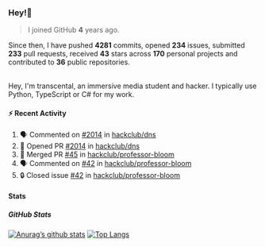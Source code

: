 ### Hey!👋
<!-- [![Banner](banner.png)](https://dillonb07.is-a.dev) -->


> I joined GitHub **4** years ago.

Since then, I have pushed **4281** commits, opened **234** issues, submitted **233** pull requests, received **43** stars across **170** personal projects and contributed to **36** public repositories.

<br>
Hey, I'm transcental, an immersive media student and hacker. I typically use Python, TypeScript or C# for my work.

<br>

#### :zap: Recent Activity

<!--START_SECTION:activity-->
1. 🗣 Commented on [#2014](https://github.com/hackclub/dns/pull/2014#issuecomment-3263784458) in [hackclub/dns](https://github.com/hackclub/dns)
2. 💪 Opened PR [#2014](https://github.com/hackclub/dns/pull/2014) in [hackclub/dns](https://github.com/hackclub/dns)
3. 🎉 Merged PR [#45](https://github.com/hackclub/professor-bloom/pull/45) in [hackclub/professor-bloom](https://github.com/hackclub/professor-bloom)
4. 🗣 Commented on [#42](https://github.com/hackclub/professor-bloom/issues/42#issuecomment-3249159801) in [hackclub/professor-bloom](https://github.com/hackclub/professor-bloom)
5. 🔒 Closed issue [#42](https://github.com/hackclub/professor-bloom/issues/42) in [hackclub/professor-bloom](https://github.com/hackclub/professor-bloom)
<!--END_SECTION:activity-->

#### Stats

##### GitHub Stats
[![Anurag’s github stats](https://github-readme-stats.vercel.app/api?username=transcental&show_icons=true&theme=radical)](https://github.com/transcental)
[![Top Langs](https://github-readme-stats.vercel.app/api/top-langs/?username=transcental&layout=compact&theme=radical)](https://github.com/transcental)

